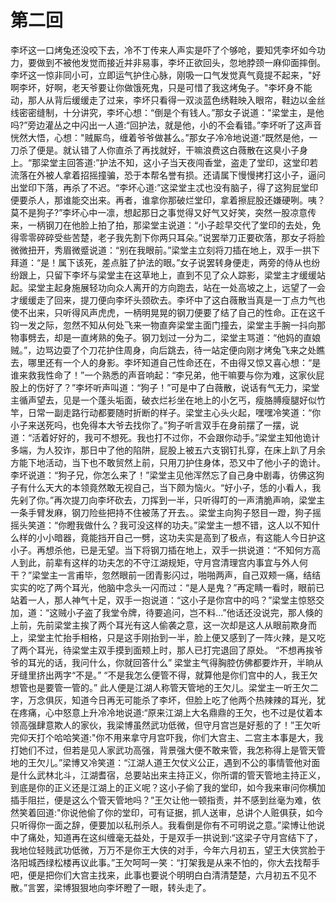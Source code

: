 # 第二回

​	李坏这一口烤兔还没咬下去，冷不丁传来人声实是吓了个够呛，要知凭李坏如今功力，要做到不被他发觉而接近并非易事，李坏正欲回头，忽地脖颈一麻仰面摔倒。李坏这一惊非同小可，立即运气护住心脉，刚吸一口气发觉真气竟提不起来，"好啊李坏，好啊，老天爷要让你做饿死鬼，只是可惜了我这烤兔子。"李坏身不能动，那人从背后缓缓走了过来，李坏只看得一双淡蓝色绣鞋映入眼帘，鞋边以金丝线密密缝制，十分讲究，李坏心想：“倒是个有钱人。”那女子说道："梁堂主，是他吗?”旁边灌丛之中闪出一人道:“回护法，就是他，小的不会看错。”李坏听了这声音恍然大悟，心想："贼厮鸟，缠着爷爷做甚么。”那女子冷冷地说道:“既然是他，一刀杀了便是。就认错了人你直杀了再找就好，干嘛浪费这白薇散在这臭小子身上。“那梁堂主回答道:”护法不知，这小子当天夜闯香堂，盗走了堂印，这堂印若流落在外被人拿着招摇撞骗，恐于本帮名誉有损。还请属下慢慢拷打这小子，逼问出堂印下落，再杀了不迟。“李坏心道:”这梁堂主忒也没有脑子，得了这狗屁堂印便要杀人，那谁能交出来。再者，谁拿你那破烂堂印，拿着擦屁股还嫌硬咧。咦？莫不是狗子?”
​	李坏心中一凛，想起那日之事觉得又好气又好笑，突然一股凉意传来，一柄钢刀在他脸上拍了拍，那梁堂主说道：“小子趁早交代了堂印的去处，免得零零碎碎受些苦楚，老子我先割下你两只耳朵。”说罢举刀正要砍落，那女子将脸微微扭开，秀眉微蹙说道：“别在我眼前。”梁堂主立刻将刀插在地上，双手一拱下拜道：“是！属下该死，差点脏了护法的眼。”女子说罢转身便走，两旁的侍从也纷纷跟上，只留下李坏与梁堂主在这草地上，直到不见了众人踪影，梁堂主才缓缓站起。梁堂主起身施展轻功向众人离开的方向跑去，站在一处高坡之上，远望了一会才缓缓走了回来，提刀便向李坏头颈砍去。李坏中了这白薇散当真是一丁点力气也使不出来，只听得风声虎虎，一柄明晃晃的钢刀便要了结了自己的性命。正在这千钧一发之际，忽然不知从何处飞来一物直奔梁堂主面门撞去，梁堂主手腕一抖向那物事劈去，却是一直烤熟的兔子。钢刀划过一分为二，梁堂主骂道：“他妈的直娘贼。”，边骂边耍了个刀花护住周身，向后跳去，待一站定便向刚才烤兔飞来之处瞧去，哪里还有一个人的身影。李坏知道自己性命还在，不由得又惊又喜心想：“是谁来救我性命了！”一个熟悉的声音响起：“李兄弟，他干嘛要与你为难，这家伙屁股上的伤好了？”李坏听声叫道：“狗子！”可是中了白薇散，说话有气无力，梁堂主循声望去，见是一个蓬头垢面，破衣烂衫坐在地上的小乞丐，瘦胳膊瘦腿好似竹竿，日常一副走路行动都要随时折断的样子。梁堂主心头火起，嘿嘿冷笑道：“你小子来送死吗，也免得本大爷去找你了。”
​    狗子听言双手在身前摆了一摆，说道：“活着好好的，我可不想死。我也打不过你，不会跟你动手。”梁堂主知他诡计多端，为人狡诈，那日中了他的陷阱，屁股上被五六支钢钉扎穿，在床上趴了月余方能下地活动，当下也不敢贸然上前，只用刀护住身体，恐又中了他小子的诡计。李坏说道：“狗子兄，你怎么来了！”梁堂主见他浑然忘了自己身中剧毒，彷佛这狗子有什么天大的本领竟然敢无视自己，当下颇为恼火。“好小子，恁的小看人，我先剁了你。”再次提刀向李坏砍去，刀挥到一半，只听得叮的一声清脆声响，梁堂主一条手臂发麻，钢刀险些把持不住被荡了开去。。梁堂主向狗子怒目一蹬，狗子摇摇头笑道：“你瞪我做什么？我可没这样的功夫。”梁堂主一想不错，这人以不知什么样的小小暗器，竟能挡开自己一劈，这功夫实是高到了极点，有这能人今日护这小子。再想杀他，已是无望。当下将钢刀插在地上，双手一拱说道：“不知何方高人到此，前辈有这样的功夫怎的不守江湖规矩，守月宫清理宫内事宜与外人何干？”梁堂主一言甫毕，忽然眼前一团青影闪过，啪啪两声，自己双颊一痛，结结实实的吃了两个耳光，他脑中念头一闪而过：“是人是鬼？”再定睛一看时，眼前已站着一人，那人神气十足，双手一抱说道：“这小子是你宫中的吗？”梁堂主惊怒交加，道：“这贼小子盗了我堂令牌，待要追问，岂不料…”他话还没说完，那人倏的上前，先前梁堂主挨了两个耳光有这人偷袭之意，这一次却是这人从眼前欺身而上，梁堂主忙抬手相格，只是这手刚抬到一半，脸上便又感到了一阵火辣，是又吃了两个耳光，待梁堂主双手摸到面颊上时，那人已打完退回了原处。
    “不想再挨爷爷的耳光的话，我问什么，你就回答什么”
    梁堂主气得胸腔仿佛都要炸开，半晌从牙缝里挤出两字“不是。”
    “不是我怎么便管不得，就算他是你们宫中的人，我王欠想管也是要管一管的。”
    此人便是江湖人称管天管地的王欠儿。梁堂主一听王欠二字，万念俱灰，知道今日再无可能杀了李坏，但脸上吃了他两个热辣辣的耳光，犹在疼痛，心中怒意上升冷冷地说道:“原来江湖上大名鼎鼎的王欠，也不过是仗着本领高强肆意欺人的家伙，我梁博虽然武功低微，但守月宫岂是好惹的了！”王欠听完仰天打个哈哈笑道:"你不用来拿守月宫吓我，你们大宫主、二宫主本事是大，我打她们不过，但若是见人家武功高强，背景强大便不敢来管，我怎称得上是管天管地的王欠儿。”梁博又冷笑道：“江湖人道王欠仗义公正，遇到不公的事情管他对面是什么武林北斗，江湖耆宿，总要站出来主持正义，你所谓的管天管地主持正义，到底是你的正义还是江湖上的正义呢？这小子偷了我的堂印，如今我来审问你横加插手阻拦，便是这么个管天管地吗？”王欠让他一顿指责，并不感到丝毫为难，依然笑着回道:"你说他偷了你的堂印，可有证据，抓人送审，总讲个人赃俱获，如今只听得你一面之辞，便要加以私刑杀人。我看倒是你有不可明说之意。”梁博让他说中了痛处，知道再在这纠缠毫无益处，于是双手一拱说到:“这梁子守月宫结下了，我地位轻贱武功低微，万万不是你王大侠的对手，今年六月初五，望王大侠赏脸于洛阳城西绿松楼再议此事。”王欠呵呵一笑：“打架我是从来不怕的，你大去找帮手吧，便是把你们大宫主找来，此事也要说个明明白白清清楚楚，六月初五不见不散。”言罢，梁博狠狠地向李坏瞪了一眼，转头走了。
    
